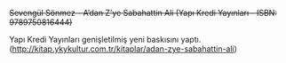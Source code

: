 <strike>Sevengül Sönmez - A’dan Z’ye Sabahattin Ali (Yapı Kredi Yayınları - ISBN: 9789750816444)</strike> 

Yapı Kredi Yayınları genişletilmiş yeni baskısını yaptı. (http://kitap.ykykultur.com.tr/kitaplar/adan-zye-sabahattin-ali)
